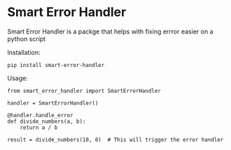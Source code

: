 # Smart Error Handler

Smart Error Handler is a packge that helps with fixing errror easier on a python script

Installation:
```
pip install smart-error-handler
```

Usage:
```
from smart_error_handler import SmartErrorHandler

handler = SmartErrorHandler()

@handler.handle_error
def divide_numbers(a, b):
    return a / b

result = divide_numbers(10, 0)  # This will trigger the error handler

```

